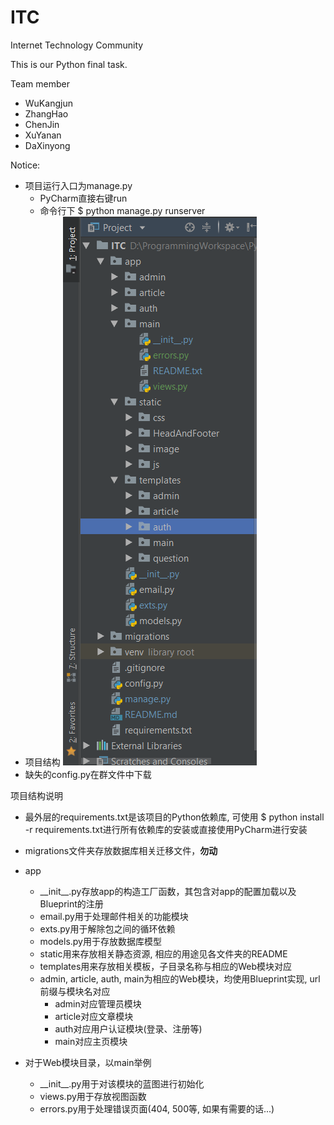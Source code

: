 # ITC
Internet Technology Community 

This is our Python final task.

Team member

* WuKangjun
* ZhangHao
* ChenJin
* XuYanan
* DaXinyong

Notice:
* 项目运行入口为manage.py
    * PyCharm直接右键run
    * 命令行下 $ python manage.py runserver
* 项目结构
![image](https://raw.githubusercontent.com/StrongPosHao/MarkdownPhotos/master/ProjectStructure.png)
* 缺失的config.py在群文件中下载

项目结构说明
* 最外层的requirements.txt是该项目的Python依赖库, 可使用 $ python install -r requirements.txt进行所有依赖库的安装或直接使用PyCharm进行安装
* migrations文件夹存放数据库相关迁移文件，**勿动**
* app
    * \_\_init__.py存放app的构造工厂函数，其包含对app的配置加载以及Blueprint的注册
    * email.py用于处理邮件相关的功能模块
    * exts.py用于解除包之间的循环依赖
    * models.py用于存放数据库模型
    * static用来存放相关静态资源, 相应的用途见各文件夹的README
    * templates用来存放相关模板，子目录名称与相应的Web模块对应
    * admin, article, auth, main为相应的Web模块，均使用Blueprint实现, url前缀与模块名对应
        * admin对应管理员模块
        * article对应文章模块
        * auth对应用户认证模块(登录、注册等)
        * main对应主页模块
    
    
* 对于Web模块目录，以main举例
    * \_\_init__.py用于对该模块的蓝图进行初始化
    * views.py用于存放视图函数
    * errors.py用于处理错误页面(404, 500等, 如果有需要的话...)
